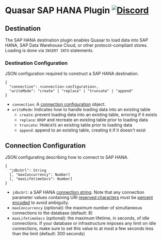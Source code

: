 # Quasar SAP HANA Plugin [![Discord](https://img.shields.io/discord/373302030460125185.svg?logo=discord)](https://discord.gg/pSSqJrr)

## Destination

The SAP HANA destination plugin enables Quasar to load data into SAP HANA, SAP Data Warehouse Cloud, or other protocol-compliant stores. Loading is done via `INSERT INTO` statements.

### Destination Configuration

JSON configuration required to construct a SAP HANA destination.

```
{
  "connection": <connection-configuration>,
  "writeMode": "create" | "replace" | "truncate" | "append"
}
```

* `connection`: A [connection configuration](#connection-configuration) object.
* `writeMode`: Indicates how to handle loading data into an existing table
  * `create`: prevent loading data into an existing table, erroring if it exists
  * `replace`: `DROP` and recreate an existing table prior to loading data
  * `truncate`: `TRUNCATE` an existing table prior to loading data
  * `append`: append to an existing table, creating it if it doesn't exist

## Connection Configuration

JSON configurating describing how to connect to SAP HANA.

```
{
  "jdbcUrl": String
  [, "maxConcurrency": Number]
  [, "maxLifetimeSecs": Number]
}
```

* `jdbcUrl`: a SAP HANA [connection string](https://help.sap.com/viewer/f1b440ded6144a54ada97ff95dac7adf/2.5/en-US/ff15928cf5594d78b841fbbe649f04b4.html). Note that any connection parameter values containing URI [reserved characters](https://tools.ietf.org/html/rfc3986#section-2.2) must be [percent encoded](https://tools.ietf.org/html/rfc3986#section-2.1) to avoid ambiguity.
* `maxConcurrency` (optional): the maximum number of simultaneous connections to the database (default: 8)
* `maxLifetimeSecs` (optional): the maximum lifetime, in seconds, of idle connections. If your database or infrastructure imposes any limit on idle connections, make sure to set this value to at most a few seconds less than the limit (default: 300 seconds)
